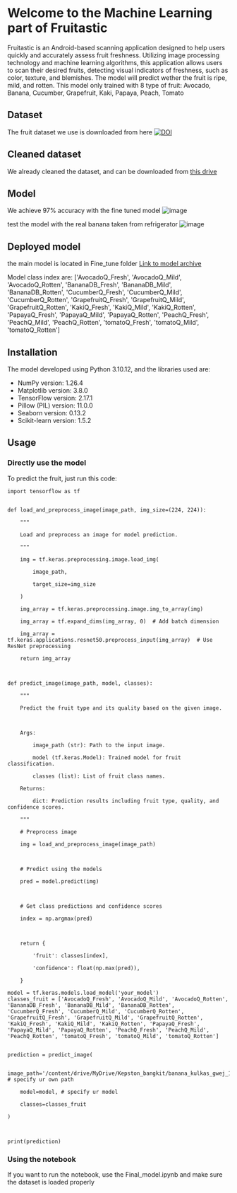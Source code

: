 # Welcome to the Machine Learning part of Fruitastic

Fruitastic is an Android-based scanning application designed to help users quickly and accurately assess fruit freshness. Utilizing image processing technology and machine learning algorithms, this application allows users to scan their desired fruits, detecting visual indicators of freshness, such as color, texture, and blemishes. The model will predict wether the fruit is ripe, mild, and rotten. This model only trained with 8 type of fruit: Avocado, Banana, Cucumber, Grapefruit, Kaki, Papaya, Peach, Tomato


## Dataset
The fruit dataset we use is downloaded from here [![DOI](https://zenodo.org/badge/DOI/10.5281/zenodo.7224690.svg)](https://doi.org/10.5281/zenodo.7224690)


## Cleaned dataset
We already cleaned the dataset, and can be downloaded from [this drive](https://drive.google.com/file/d/1-09sgSnfWQk6C4-m5nxVD7dRrT2IjnZQ/view?usp=sharing)


## Model
We achieve 97% accuracy with the fine tuned model
![image](https://github.com/user-attachments/assets/cd9d5dfe-b9d1-4b55-a748-28262c65bf9f)

test the model with the real banana taken from refrigerator
![image](https://github.com/user-attachments/assets/e7f3e83c-75ca-43e4-9637-172bfb9bc97b)


## Deployed model
the main model is located in Fine_tune folder 
[Link to model archive](https://drive.google.com/drive/folders/1QpfyFaeajMxR9JHjwu7br1nDOidR7QYy?usp=sharing)

Model class index are: ['AvocadoQ_Fresh', 'AvocadoQ_Mild', 'AvocadoQ_Rotten', 'BananaDB_Fresh', 'BananaDB_Mild', 'BananaDB_Rotten', 'CucumberQ_Fresh', 'CucumberQ_Mild', 'CucumberQ_Rotten', 'GrapefruitQ_Fresh', 'GrapefruitQ_Mild', 'GrapefruitQ_Rotten', 'KakiQ_Fresh', 'KakiQ_Mild', 'KakiQ_Rotten', 'PapayaQ_Fresh', 'PapayaQ_Mild', 'PapayaQ_Rotten', 'PeachQ_Fresh', 'PeachQ_Mild', 'PeachQ_Rotten', 'tomatoQ_Fresh', 'tomatoQ_Mild', 'tomatoQ_Rotten']


## Installation
The model developed using Python 3.10.12, and the libraries used are:

- NumPy version: 1.26.4
- Matplotlib version: 3.8.0
- TensorFlow version: 2.17.1
- Pillow (PIL) version: 11.0.0
- Seaborn version: 0.13.2
- Scikit-learn version: 1.5.2

## Usage

### Directly use the model
To predict the fruit, just run this code:
```
import tensorflow as tf


def load_and_preprocess_image(image_path, img_size=(224, 224)):

    """

    Load and preprocess an image for model prediction.

    """

    img = tf.keras.preprocessing.image.load_img(

        image_path,

        target_size=img_size

    )

    img_array = tf.keras.preprocessing.image.img_to_array(img)

    img_array = tf.expand_dims(img_array, 0)  # Add batch dimension

    img_array = tf.keras.applications.resnet50.preprocess_input(img_array)  # Use ResNet preprocessing

    return img_array



def predict_image(image_path, model, classes):

    """

    Predict the fruit type and its quality based on the given image.



    Args:

        image_path (str): Path to the input image.

        model (tf.keras.Model): Trained model for fruit classification.

        classes (list): List of fruit class names.

    Returns:

        dict: Prediction results including fruit type, quality, and confidence scores.

    """

    # Preprocess image

    img = load_and_preprocess_image(image_path)



    # Predict using the models

    pred = model.predict(img)



    # Get class predictions and confidence scores

    index = np.argmax(pred)



    return {

        'fruit': classes[index],

        'confidence': float(np.max(pred)),

    }

model = tf.keras.models.load_model('your_model')
classes_fruit = ['AvocadoQ_Fresh', 'AvocadoQ_Mild', 'AvocadoQ_Rotten', 'BananaDB_Fresh', 'BananaDB_Mild', 'BananaDB_Rotten', 'CucumberQ_Fresh', 'CucumberQ_Mild', 'CucumberQ_Rotten', 'GrapefruitQ_Fresh', 'GrapefruitQ_Mild', 'GrapefruitQ_Rotten', 'KakiQ_Fresh', 'KakiQ_Mild', 'KakiQ_Rotten', 'PapayaQ_Fresh', 'PapayaQ_Mild', 'PapayaQ_Rotten', 'PeachQ_Fresh', 'PeachQ_Mild', 'PeachQ_Rotten', 'tomatoQ_Fresh', 'tomatoQ_Mild', 'tomatoQ_Rotten']


prediction = predict_image(

    image_path='/content/drive/MyDrive/Kepston_bangkit/banana_kulkas_gwej_1.jpg',  # specify ur own path

    model=model, # specify ur model

    classes=classes_fruit

)



print(prediction)

```
### Using the notebook
If you want to run the notebook, use the Final_model.ipynb and make sure the dataset is loaded properly
